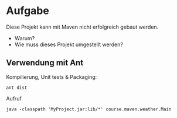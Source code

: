 # Aufgabe
Diese Projekt kann mit Maven nicht erfolgreich gebaut werden.

- Warum?
- Wie muss dieses Projekt umgestellt werden?

## Verwendung mit Ant

Kompilierung, Unit tests & Packaging:

```
ant dist
```

Aufruf 

```
java -classpath 'MyProject.jar:lib/*' course.maven.weather.Main

```
